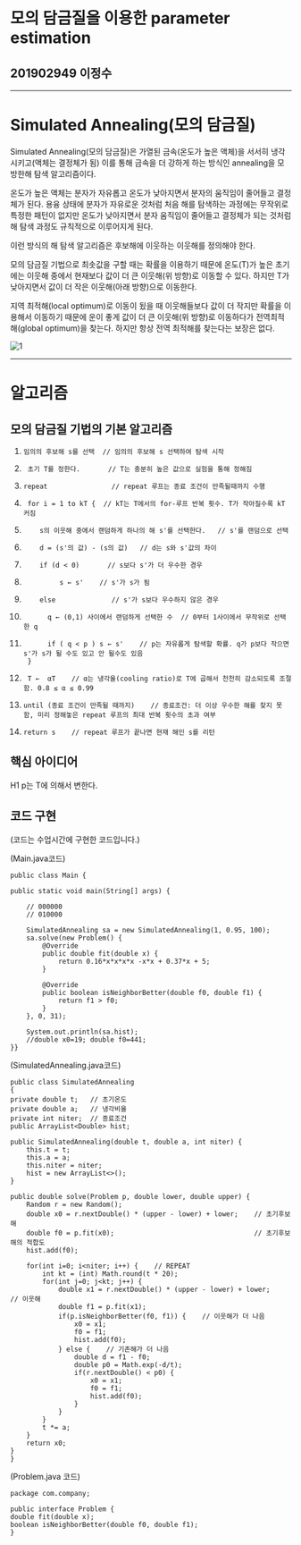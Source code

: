 # 모의 담금질을 이용한 parameter estimation

## 201902949 이정수

-----------------------------------------------------

# Simulated Annealing(모의 담금질)

 Simulated Annealing(모의 담금질)은 가열된 금속(온도가 높은 액체)을 서서히 냉각 시키고(액체는 결정체가 됨) 이를 통해 금속을 더 강하게 하는 방식인 annealing을 모방한해 탐색 알고리즘이다.
 
 온도가 높은 액체는 분자가 자유롭고 온도가 낮아지면서 분자의 움직임이 줄어들고 결정체가 된다. 용융 상태에 분자가 자유로운 것처럼 처음 해를 탐색하는 과정에는 무작위로 특정한 패턴이 없지만 온도가 낮아지면서 분자 움직임이 줄어들고 결정체가 되는 것처럼 해 탐색 과정도 규칙적으로 이루어지게 된다.
 
 이런 방식의 해 탐색 알고리즘은 후보해에 이웃하는 이웃해를 정의해야 한다. 
 
 모의 담금질 기법으로 최솟값을 구할 때는 확률을 이용하기 때문에 온도(T)가 높은 초기에는 이웃해 중에서 현재보다 값이 더 큰 이웃해(위 방향)로 이동할 수 있다. 하지만 T가 낮아지면서 값이 더 작은 이웃해(아래 방향)으로 이동한다.
 
 지역 최적해(local optimum)로 이동이 됬을 때 이웃해들보다 값이 더 작지만 확률을 이용해서 이동하기 때문에 운이 좋게 값이 더 큰 이웃해(위 방향)로 이동하다가 전역최적해(global optimum)을 찾는다. 하지만 항상 전역 최적해를 찾는다는 보장은 없다.
 
 ![1](https://user-images.githubusercontent.com/81748368/121143018-8ac8a200-c877-11eb-8661-5e6c901f68ba.PNG)

------------------------------------------------------

# 알고리즘

 ## 모의 담금질 기법의 기본 알고리즘

1.     임의의 후보해 s를 선택  // 임의의 후보해 s 선택하여 탐색 시작
2.      초기 T를 정한다.       // T는 충분히 높은 값으로 실험을 통해 정해짐
3.     repeat                // repeat 루프는 종료 조건이 만족될때까지 수행
4.      for i = 1 to kT {  // kT는 T에서의 for-루프 반복 횟수. T가 작아질수록 kT 커짐
5.         s의 이웃해 중에서 랜덤하게 하나의 해 s'를 선택한다.   // s'를 랜덤으로 선택
6.         d = (s'의 값) - (s의 값)   // d는 s와 s'값의 차이
7.         if (d < 0)       // s보다 s'가 더 우수한 경우
8.              s ← s'    // s'가 s가 됨
9.         else              // s'가 s보다 우수하지 않은 경우
10.           q ← (0,1) 사이에서 랜덤하게 선택한 수  // 0부터 1사이에서 무작위로 선택한 q
11.           if ( q < p ) s ← s'    // p는 자유롭게 탐색할 확률. q가 p보다 작으면 s'가 s가 될 수도 있고 안 될수도 있음
         }
12.      T ←  αT    // α는 냉각율(cooling ratio)로 T에 곱해서 천천히 감소되도록 조절함. 0.8 ≤ α ≤ 0.99 

13.     until (종료 조건이 만족될 때까지)    // 종료조건: 더 이상 우수한 해를 찾지 못함, 미리 정해놓은 repeat 루프의 최대 반복 횟수의 초과 여부
14.     return s    // repeat 루프가 끝나면 현재 해인 s를 리턴

 ## 핵심 아이디어
 
 H1 p는 T에 의해서 변한다.


 ## 코드 구현
(코드는 수업시간에 구현한 코드입니다.)

(Main.java코드)

	public class Main {

    public static void main(String[] args) {

        // 000000
        // 010000

	    SimulatedAnnealing sa = new SimulatedAnnealing(1, 0.95, 100);
	    sa.solve(new Problem() {
            @Override
            public double fit(double x) {
                return 0.16*x*x*x*x -x*x + 0.37*x + 5;
            }

            @Override
            public boolean isNeighborBetter(double f0, double f1) {
                return f1 > f0;
            }
        }, 0, 31);

        System.out.println(sa.hist);
        //double x0=19; double f0=441;
    }}



(SimulatedAnnealing.java코드)

	public class SimulatedAnnealing 
	{
    private double t;   // 초기온도
    private double a;   // 냉각비율
    private int niter;  // 종료조건
    public ArrayList<Double> hist;

    public SimulatedAnnealing(double t, double a, int niter) {
        this.t = t;
        this.a = a;
        this.niter = niter;
        hist = new ArrayList<>();
    }

    public double solve(Problem p, double lower, double upper) {
        Random r = new Random();
        double x0 = r.nextDouble() * (upper - lower) + lower;    // 초기후보해
        double f0 = p.fit(x0);                                   // 초기후보해의 적합도
        hist.add(f0);

        for(int i=0; i<niter; i++) {    // REPEAT
            int kt = (int) Math.round(t * 20);
            for(int j=0; j<kt; j++) {
                double x1 = r.nextDouble() * (upper - lower) + lower;    // 이웃해
                double f1 = p.fit(x1);
                if(p.isNeighborBetter(f0, f1)) {    // 이웃해가 더 나음
                    x0 = x1;
                    f0 = f1;
                    hist.add(f0);
                } else {    // 기존해가 더 나음
                    double d = f1 - f0;
                    double p0 = Math.exp(-d/t);
                    if(r.nextDouble() < p0) {
                        x0 = x1;
                        f0 = f1;
                        hist.add(f0);
                    }
                }
            }
            t *= a;
        }
        return x0;
    }
	}


(Problem.java 코드)

	package com.company;

	public interface Problem {
    double fit(double x);
    boolean isNeighborBetter(double f0, double f1);
	}

					   
					 
					   
					   
